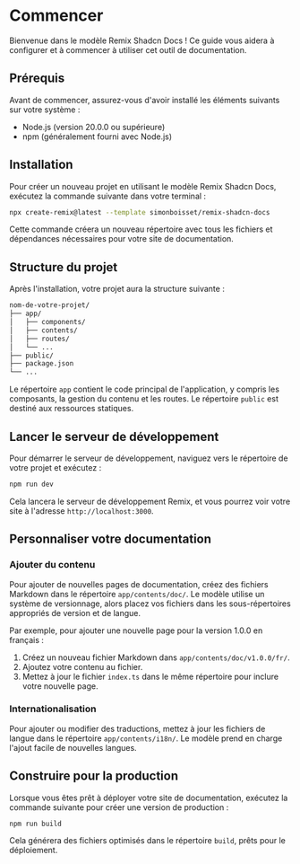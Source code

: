 # Commencer

Bienvenue dans le modèle Remix Shadcn Docs ! Ce guide vous aidera à configurer et à commencer à utiliser cet outil de documentation.

## Prérequis

Avant de commencer, assurez-vous d'avoir installé les éléments suivants sur votre système :

- Node.js (version 20.0.0 ou supérieure)
- npm (généralement fourni avec Node.js)

## Installation

Pour créer un nouveau projet en utilisant le modèle Remix Shadcn Docs, exécutez la commande suivante dans votre terminal :

```bash
npx create-remix@latest --template simonboisset/remix-shadcn-docs
```

Cette commande créera un nouveau répertoire avec tous les fichiers et dépendances nécessaires pour votre site de documentation.

## Structure du projet

Après l'installation, votre projet aura la structure suivante :

```txt
nom-de-votre-projet/
├── app/
│   ├── components/
│   ├── contents/
│   ├── routes/
│   └── ...
├── public/
├── package.json
└── ...
```

Le répertoire `app` contient le code principal de l'application, y compris les composants, la gestion du contenu et les routes. Le répertoire `public` est destiné aux ressources statiques.

## Lancer le serveur de développement

Pour démarrer le serveur de développement, naviguez vers le répertoire de votre projet et exécutez :

```bash
npm run dev
```

Cela lancera le serveur de développement Remix, et vous pourrez voir votre site à l'adresse `http://localhost:3000`.

## Personnaliser votre documentation

### Ajouter du contenu

Pour ajouter de nouvelles pages de documentation, créez des fichiers Markdown dans le répertoire `app/contents/doc/`. Le modèle utilise un système de versionnage, alors placez vos fichiers dans les sous-répertoires appropriés de version et de langue.

Par exemple, pour ajouter une nouvelle page pour la version 1.0.0 en français :

1. Créez un nouveau fichier Markdown dans `app/contents/doc/v1.0.0/fr/`.
2. Ajoutez votre contenu au fichier.
3. Mettez à jour le fichier `index.ts` dans le même répertoire pour inclure votre nouvelle page.

### Internationalisation

Pour ajouter ou modifier des traductions, mettez à jour les fichiers de langue dans le répertoire `app/contents/i18n/`. Le modèle prend en charge l'ajout facile de nouvelles langues.

## Construire pour la production

Lorsque vous êtes prêt à déployer votre site de documentation, exécutez la commande suivante pour créer une version de production :

```bash
npm run build
```

Cela générera des fichiers optimisés dans le répertoire `build`, prêts pour le déploiement.
